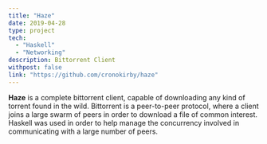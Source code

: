 ```yaml
---
title: "Haze"
date: 2019-04-28
type: project
tech:
  - "Haskell"
  - "Networking"
description: Bittorrent Client
withpost: false
link: "https://github.com/cronokirby/haze"
---
```


**Haze** is a complete bittorrent client, capable of downloading any kind
of torrent found in the wild. Bittorrent is a peer-to-peer protocol, where a client
joins a large swarm of peers in order to download a file of common interest. Haskell was
used in order to help manage the concurrency involved in communicating with a large number of
peers.
<!--more-->